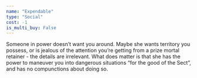 ```yaml
---
name: "Expendable"
type: "Social"
cost: -1
is_multi_buy: False
---
```


Someone in power doesn’t want you around. Maybe she wants territory you possess, or is jealous of the attention you’re getting from a prize mortal retainer - the details are irrelevant. What does matter is that she has the power to maneuver you into dangerous situations “for the good of the Sect”, and has no compunctions about doing so.